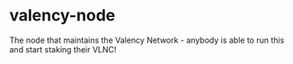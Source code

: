 # valency-node
The node that maintains the Valency Network - anybody is able to run this and start staking their VLNC!
